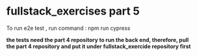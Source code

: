 # fullstack_exercises part 5

To run e2e test , run command : npm run cypress

**the tests need the part 4 repository to run the back end, therefore, pull the part 4 repository and put it under fullstack_exercide repository first**